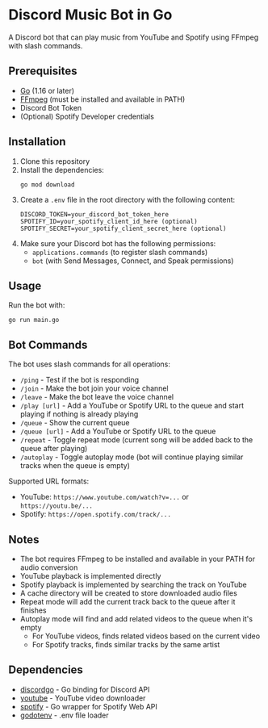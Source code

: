 # Discord Music Bot in Go

A Discord bot that can play music from YouTube and Spotify using FFmpeg with slash commands.

## Prerequisites

- [Go](https://golang.org/) (1.16 or later)
- [FFmpeg](https://ffmpeg.org/) (must be installed and available in PATH)
- Discord Bot Token
- (Optional) Spotify Developer credentials

## Installation

1. Clone this repository
2. Install the dependencies:
   ```
   go mod download
   ```
3. Create a `.env` file in the root directory with the following content:
   ```
   DISCORD_TOKEN=your_discord_bot_token_here
   SPOTIFY_ID=your_spotify_client_id_here (optional)
   SPOTIFY_SECRET=your_spotify_client_secret_here (optional)
   ```
4. Make sure your Discord bot has the following permissions:
   - `applications.commands` (to register slash commands)
   - `bot` (with Send Messages, Connect, and Speak permissions)

## Usage

Run the bot with:
```
go run main.go
```

## Bot Commands

The bot uses slash commands for all operations:

- `/ping` - Test if the bot is responding
- `/join` - Make the bot join your voice channel
- `/leave` - Make the bot leave the voice channel
- `/play [url]` - Add a YouTube or Spotify URL to the queue and start playing if nothing is already playing
- `/queue` - Show the current queue
- `/queue [url]` - Add a YouTube or Spotify URL to the queue
- `/repeat` - Toggle repeat mode (current song will be added back to the queue after playing)
- `/autoplay` - Toggle autoplay mode (bot will continue playing similar tracks when the queue is empty)

Supported URL formats:
- YouTube: `https://www.youtube.com/watch?v=...` or `https://youtu.be/...`
- Spotify: `https://open.spotify.com/track/...`

## Notes

- The bot requires FFmpeg to be installed and available in your PATH for audio conversion
- YouTube playback is implemented directly
- Spotify playback is implemented by searching the track on YouTube
- A cache directory will be created to store downloaded audio files
- Repeat mode will add the current track back to the queue after it finishes
- Autoplay mode will find and add related videos to the queue when it's empty
  - For YouTube videos, finds related videos based on the current video
  - For Spotify tracks, finds similar tracks by the same artist

## Dependencies

- [discordgo](https://github.com/bwmarrin/discordgo) - Go binding for Discord API
- [youtube](https://github.com/kkdai/youtube) - YouTube video downloader
- [spotify](https://github.com/zmb3/spotify) - Go wrapper for Spotify Web API
- [godotenv](https://github.com/joho/godotenv) - .env file loader 